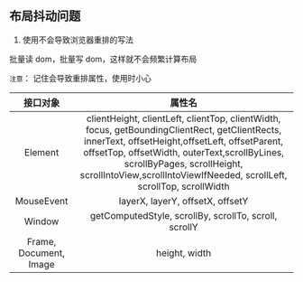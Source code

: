 ## 布局抖动问题

1. 使用不会导致浏览器重排的写法

批量读 dom，批量写 dom，这样就不会频繁计算布局

`注意`： 记住会导致重排属性，使用时小心
      
|    接口对象   |       属性名   |  
|:-----------:|:-------------:|
| Element | clientHeight, clientLeft, clientTop, clientWidth, focus, getBoundingClientRect, getClientRects, innerText, offsetHeight,offsetLeft, offsetParent, offsetTop, offsetWidth, outerText,scrollByLines, scrollByPages, scrollHeight, scrollIntoView,scrollIntoViewIfNeeded, scrollLeft, scrollTop, scrollWidth |
| MouseEvent | layerX, layerY, offsetX, offsetY |
| Window | getComputedStyle, scrollBy, scrollTo, scroll, scrollY |
|Frame, Document, Image | height, width |
